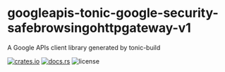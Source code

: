 # googleapis-tonic-google-security-safebrowsingohttpgateway-v1

A Google APIs client library generated by tonic-build

[![crates.io](https://img.shields.io/crates/v/googleapis-tonic-google-security-safebrowsingohttpgateway-v1)](https://crates.io/crates/googleapis-tonic-google-security-safebrowsingohttpgateway-v1)
[![docs.rs](https://img.shields.io/docsrs/googleapis-tonic-google-security-safebrowsingohttpgateway-v1)](https://docs.rs/googleapis-tonic-google-security-safebrowsingohttpgateway-v1)
![license](https://img.shields.io/crates/l/googleapis-tonic-google-security-safebrowsingohttpgateway-v1)
